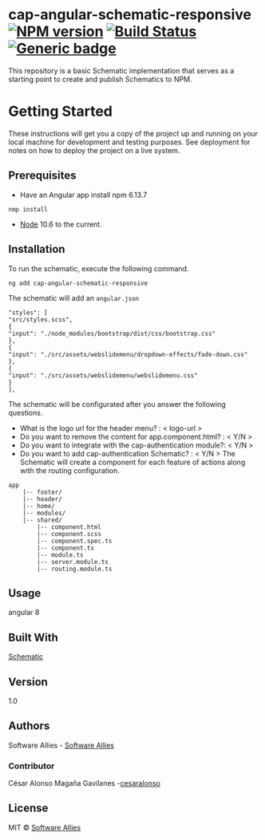 # cap-angular-schematic-responsive  [![NPM version](https://badge.fury.io/js/CAP.svg)](https://npmjs.org/package/CAP) [![Build Status](https://travis-ci.org/Elena%20M.%20Sarabia/CAP.svg?branch=master)](https://travis-ci.org/Elena%20M.%20Sarabia/CAP) [![Generic badge](https://img.shields.io/badge/CAP-Active-<COLOR>.svg)](https://shields.io/)
 This repository is a basic Schematic implementation that serves as a starting point to create and publish Schematics to NPM. 
 
# Getting Started
 These instructions will get you a copy of the project up and running on your local machine for development and testing purposes. See deployment for notes on how to deploy the project on a live system.

## Prerequisites
* Have an Angular app 
install  npm 6.13.7 
```	
nmp install 
```
* [Node](https://nodejs.org/en/download/current) 10.6 to the current. 


## Installation
To run the schematic, execute the following command.
```
ng add cap-angular-schematic-responsive 
```

The schematic will add an `angular.json` 

```
"styles": [
"src/styles.scss",
{
"input": "./node_modules/bootstrap/dist/css/bootstrap.css"
},
{
"input": "./src/assets/webslidemenu/dropdown-effects/fade-down.css"
},
{
"input": "./src/assets/webslidemenu/webslidemenu.css"
}
], 
```
The schematic will be configurated after you answer the following questions.

* What is the logo url for the header menu? : < logo-url >
* Do you want to remove the content for app.component.html? : < Y/N >
* Do you want to integrate with the cap-authentication module?: < Y/N >
* Do you want to add cap-authentication Schematic? : < Y/N >
​
The Schematic will create a component for each feature of actions along with the routing configuration.

```
app
    |-- footer/
    |-- header/
    |-- home/
	|-- modules/
	|-- shared/
	    |-- component.html
        |-- component.scss
        |-- component.spec.ts
        |-- component.ts
        |-- module.ts  
        |-- server.module.ts
        |-- routing.module.ts
```

## Usage
angular 8

## Built With
[Schematic](https://www.schematics.com/)

## Version 
1.0

## Authors
Software Allies - [Software Allies](https://github.com/software-allies)
​
### Contributor 
César Alonso Magaña Gavilanes -[cesaralonso](https://github.com/cesaralonso)

## License
MIT © [Software Allies](https://github.com/software-allies/cap-angular-schematic-responsive)